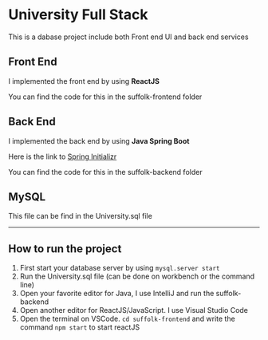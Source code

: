 # University Full Stack

This is a dabase project include both Front end UI and back end services

## Front End 
I implemented the front end by using **ReactJS**

You can find the code for this in the suffolk-frontend folder

## Back End 
I implemented the back end by using **Java Spring Boot**

Here is the link to [Spring Initializr](https://start.spring.io/#!type=maven-project&language=java&platformVersion=3.0.0&packaging=jar&jvmVersion=11&groupId=com.codewithtien&artifactId=University%20Full%20Stack&name=University%20Full%20Stack&description=Demo%20project%20for%20Spring%20Boot&packageName=com.codewithtien.University%20Full%20Stack&dependencies=mysql,web,devtools)

You can find the code for this in the suffolk-backend folder

## MySQL 
This file can be find in the University.sql file


---
## How to run the project

1. First start your database server by using `mysql.server start`
2. Run the University.sql file (can be done on workbench or the command line) 
3. Open your favorite editor for Java, I use IntelliJ and run the suffolk-backend
4. Open another editor for ReactJS/JavaScript. I use Visual Studio Code
5. Open the terminal on VSCode. `cd suffolk-frontend` and write the command `npm start` to start reactJS